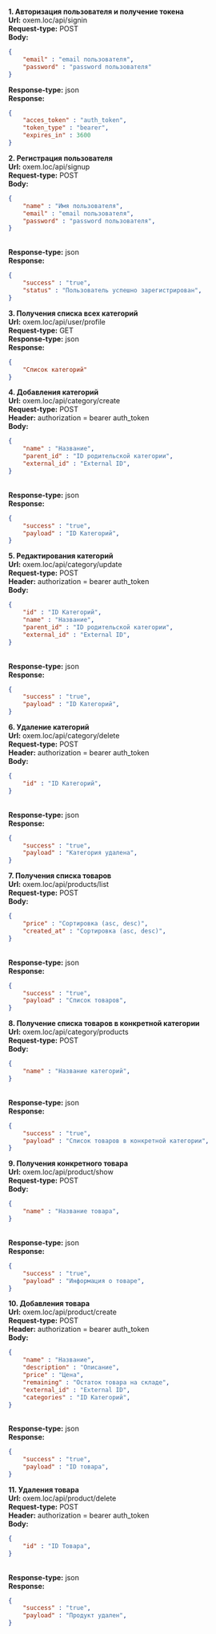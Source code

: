 **1. Авторизация пользователя и получение токена**<br>
**Url:** oxem.loc/api/signin
<br>**Request-type:** POST
<br>**Body:**
```json  
{
    "email" : "email пользователя",
    "password" : "password пользователя"
}
```
**Response-type:** json
<br>**Response:**
```json 
{
    "acces_token" : "auth_token",
    "token_type" : "bearer",
    "expires_in" : 3600
}
```
**2. Регистрация пользователя**<br>
**Url:** oxem.loc/api/signup
<br>**Request-type:** POST
<br>**Body:**
```json  
{
    "name" : "Имя пользователя",
    "email" : "email пользователя",
    "password" : "password пользователя",
}
```
<br>**Response-type:** json
<br>**Response:** 
```json 
{
    "success" : "true",
    "status" : "Пользователь успешно зарегистрирован",
}
```
**3. Получения списка всех категорий**<br>
**Url:** oxem.loc/api/user/profile
<br>**Request-type:** GET
<br>**Response-type:** json
<br>**Response:** 
```json 
{
    "Список категорий"
}
```
**4. Добавления категорий**<br>
**Url:** oxem.loc/api/category/create
<br>**Request-type:** POST
<br>**Header:** authorization = bearer auth_token
<br>**Body:**
```json  
{
    "name" : "Название",
    "parent_id" : "ID родительской категории",
    "external_id" : "External ID",
}
```
<br>**Response-type:** json
<br>**Response:** 
```json 
{
    "success" : "true",
    "payload" : "ID Категорий",
}
```
**5. Редактирования категорий**<br>
**Url:** oxem.loc/api/category/update
<br>**Request-type:** POST
<br>**Header:** authorization = bearer auth_token
<br>**Body:**
```json  
{
    "id" : "ID Категорий",
    "name" : "Название",
    "parent_id" : "ID родительской категории",
    "external_id" : "External ID",
}
```
<br>**Response-type:** json
<br>**Response:** 
```json 
{
    "success" : "true",
    "payload" : "ID Категорий",
}
```
**6. Удаление категорий**<br>
**Url:** oxem.loc/api/category/delete
<br>**Request-type:** POST
<br>**Header:** authorization = bearer auth_token
<br>**Body:**
```json  
{
    "id" : "ID Категорий",
}
```
<br>**Response-type:** json
<br>**Response:** 
```json 
{
    "success" : "true",
    "payload" : "Категория удалена",
}
```
**7. Получения списка товаров**<br>
**Url:** oxem.loc/api/products/list
<br>**Request-type:** POST
<br>**Body:**
```json  
{
    "price" : "Сортировка (asc, desc)",
    "created_at" : "Сортировка (asc, desc)",
}
```
<br>**Response-type:** json
<br>**Response:** 
```json 
{
    "success" : "true",
    "payload" : "Список товаров",
}
```
**8. Получение списка товаров в конкретной категории**<br>
**Url:** oxem.loc/api/category/products
<br>**Request-type:** POST
<br>**Body:**
```json  
{
    "name" : "Название категорий",
}
```
<br>**Response-type:** json
<br>**Response:** 
```json 
{
    "success" : "true",
    "payload" : "Список товаров в конкретной категории",
}
```
**9. Получения конкретного товара**<br>
**Url:** oxem.loc/api/product/show
<br>**Request-type:** POST
<br>**Body:**
```json  
{
    "name" : "Название товара",
}
```
<br>**Response-type:** json
<br>**Response:** 
```json 
{
    "success" : "true",
    "payload" : "Информация о товаре",
}
```
**10. Добавления товара**<br>
**Url:** oxem.loc/api/product/create
<br>**Request-type:** POST
<br>**Header:** authorization = bearer auth_token
<br>**Body:**
```json  
{
    "name" : "Название",
    "description" : "Описание",
    "price" : "Цена",
    "remaining" : "Остаток товара на складе",
    "external_id" : "External ID",
    "categories" : "ID Категорий",
}
```
<br>**Response-type:** json
<br>**Response:** 
```json 
{
    "success" : "true",
    "payload" : "ID товара",
}
```
**11. Удаления товара**<br>
**Url:** oxem.loc/api/product/delete
<br>**Request-type:** POST
<br>**Header:** authorization = bearer auth_token
<br>**Body:**
```json  
{
    "id" : "ID Товара",
}
```
<br>**Response-type:** json
<br>**Response:** 
```json 
{
    "success" : "true",
    "payload" : "Продукт удален",
}
```
